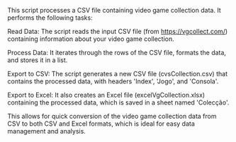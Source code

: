 This script processes a CSV file containing video game collection data. It performs the following tasks:

Read Data: The script reads the input CSV file (from https://vgcollect.com/) containing information about your video game collection.

Process Data: It iterates through the rows of the CSV file, formats the data, and stores it in a list.

Export to CSV: The script generates a new CSV file (cvsCollection.csv) that contains the processed data, with headers 'Index', 'Jogo', and 'Consola'.

Export to Excel: It also creates an Excel file (excelVgCollection.xlsx) containing the processed data, which is saved in a sheet named 'Colecção'.

This allows for quick conversion of the video game collection data from CSV to both CSV and Excel formats, which is ideal for easy data management and analysis.
